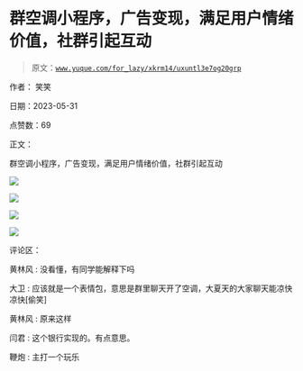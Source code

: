 # 群空调小程序，广告变现，满足用户情绪价值，社群引起互动

> 原文：[`www.yuque.com/for_lazy/xkrm14/uxuntl3e7og20grp`](https://www.yuque.com/for_lazy/xkrm14/uxuntl3e7og20grp)

作者： 笑笑

日期：2023-05-31

点赞数：69

正文：

群空调小程序，广告变现，满足用户情绪价值，社群引起互动

![](img/80e085cd4761455b148144ba64e1289a.png)

![](img/2ad759a3588a66884b47311d601a9f56.png)

![](img/e23a8704f9dd8af6386e49e092faff19.png)

![](img/cf02b985ca64e6dd76f2b8f407aca596.png)

评论区：

黄林风 : 没看懂，有同学能解释下吗

大卫 : 应该就是一个表情包，意思是群里聊天开了空调，大夏天的大家聊天能凉快凉快[偷笑]

黄林风 : 原来这样

闫君 : 这个银行实现的。有点意思。

鞭炮 : 主打一个玩乐



